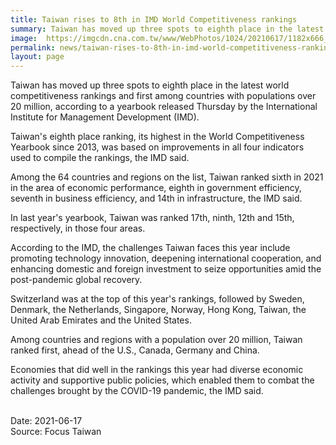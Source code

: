 ```yaml
---
title: Taiwan rises to 8th in IMD World Competitiveness rankings
summary: Taiwan has moved up three spots to eighth place in the latest world competitiveness rankings and first among countries with populations over 20 million, according to a yearbook released Thursday by the International Institute for Management Development (IMD).
image:  https://imgcdn.cna.com.tw/www/WebPhotos/1024/20210617/1182x666_404923492832.jpg
permalink: news/taiwan-rises-to-8th-in-imd-world-competitiveness-rankings/
layout: page
---
```

Taiwan has moved up three spots to eighth place in the latest world competitiveness rankings and first among countries with populations over 20 million, according to a yearbook released Thursday by the International Institute for Management Development (IMD).

Taiwan's eighth place ranking, its highest in the World Competitiveness Yearbook since 2013, was based on improvements in all four indicators used to compile the rankings, the IMD said.

Among the 64 countries and regions on the list, Taiwan ranked sixth in 2021 in the area of economic performance, eighth in government efficiency, seventh in business efficiency, and 14th in infrastructure, the IMD said.

In last year's yearbook, Taiwan was ranked 17th, ninth, 12th and 15th, respectively, in those four areas.

According to the IMD, the challenges Taiwan faces this year include promoting technology innovation, deepening international cooperation, and enhancing domestic and foreign investment to seize opportunities amid the post-pandemic global recovery.

Switzerland was at the top of this year's rankings, followed by Sweden, Denmark, the Netherlands, Singapore, Norway, Hong Kong, Taiwan, the United Arab Emirates and the United States.

Among countries and regions with a population over 20 million, Taiwan ranked first, ahead of the U.S., Canada, Germany and China.

Economies that did well in the rankings this year had diverse economic activity and supportive public policies, which enabled them to combat the challenges brought by the COVID-19 pandemic, the IMD said.

<br/>
Date: 2021-06-17
<br/>
Source: Focus Taiwan
